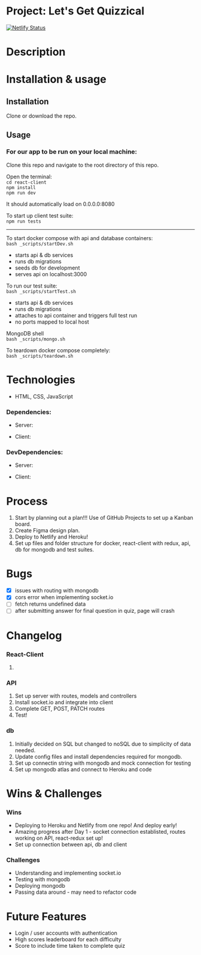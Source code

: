 # Project: Let's Get Quizzical

[![Netlify Status](https://api.netlify.com/api/v1/badges/c3504deb-6376-4b64-abbb-4a4536f23868/deploy-status)](https://app.netlify.com/sites/letsgetquizzical/deploys)
 
# Description

# Installation & usage

## Installation
Clone or download the repo.

## Usage

### For our app to be run on your local machine:

Clone this repo and navigate to the root directory of this repo.

Open the terminal:  
`cd react-client`   
`npm install`  
`npm run dev`   

It should automatically load on 0.0.0.0:8080

To start up client test suite:   
`npm run tests` 

****

To start docker compose with api and database containers:  
`bash _scripts/startDev.sh`    
- starts api & db services
- runs db migrations
- seeds db for development
- serves api on localhost:3000

To run our test suite:    
`bash _scripts/startTest.sh` 
- starts api & db services
- runs db migrations
- attaches to api container and triggers full test run
- no ports mapped to local host

MongoDB shell   
`bash _scripts/mongo.sh`    

To teardown docker compose completely:    
`bash _scripts/teardown.sh`  

# Technologies
- HTML, CSS, JavaScript

### Dependencies: 
   - Server: 
   
   
   - Client: 
   

### DevDependencies:
   - Server: 
   
   
   - Client: 
  

# Process 
1. Start by planning out a plan!!! Use of GitHub Projects to set up a Kanban board.
2. Create Figma design plan.  
3. Deploy to Netlify and Heroku!  
4. Set up files and folder structure for docker, react-client with redux, api, db for mongodb and test suites.    

# Bugs
- [x] issues with routing with mongodb  
- [x] cors error when implementing socket.io
- [ ] fetch returns undefined data
- [ ] after submitting answer for final question in quiz, page will crash

# Changelog

### React-Client
1.

### API
1. Set up server with routes, models and controllers
2. Install socket.io and integrate into client
3. Complete GET, POST, PATCH routes 
4. Test!

### db 
1. Initially decided on SQL but changed to noSQL due to simplicity of data needed.   
2. Update config files and install dependencies required for mongodb.
3. Set up connectin string with mongodb and mock connection for testing
4. Set up mongodb atlas and connect to Heroku and code

# Wins & Challenges

### Wins
- Deploying to Heroku and Netlify from one repo! And deploy early!
- Amazing progress after Day 1 - socket connection establisted, routes working on API, react-redux set up!
- Set up connection between api, db and client

### Challenges
- Understanding and implementing socket.io
- Testing with mongodb
- Deploying mongodb
- Passing data around - may need to refactor code

# Future Features 
- Login / user accounts with authentication   
- High scores leaderboard for each difficulty  
- Score to include time taken to complete quiz  
